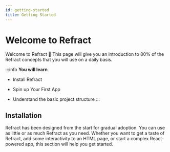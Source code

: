 ```yaml
---
id: getting-started
title: Getting Started
---
```


# Welcome to Refract

Welcome to Refract 👋 This page will give you an introduction to 80% of the Refract concepts that you will use on a daily basis.

:::info
**You will learn**

- Install Refract

- Spin up Your First App

- Understand the basic project structure
  :::

## Installation

Refract has been designed from the start for gradual adoption. You can use as little or as much Refract as you need. Whether you want to get a taste of Refract, add some interactivity to an HTML page, or start a complex React-powered app, this section will help you get started.
